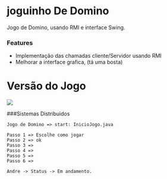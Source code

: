 # joguinho De Domino

Jogo de Domino, usando RMI e interface Swing.

### Features
- Implementação das chamadas cliente/Servidor usando RMI
- Melhorar a interface grafica, (tá uma bosta)

# Versão do Jogo

![](https://img.shields.io/badge/Versão-1.0.1-green.svg) 

###Sistemas Distribuidos

```flow
Jogo de Domino => start: InicioJogo.java

Passo 1 => Escolhe como jogar
Passo 2 => ok
Passo 3 =>
Passo 4 =>
Passo 5 =>
Passo 6 =>

Andre -> Status -> Em andamento.
```

